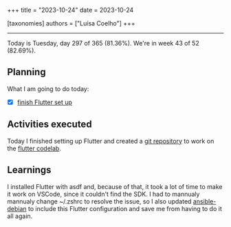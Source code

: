 +++
title = "2023-10-24"
date = 2023-10-24

[taxonomies]
authors = ["Luísa Coelho"]
+++

---

Today is Tuesday, day 297 of 365 (81.36%). We're in week 43 of 52 (82.69%). 

## Planning

What I am going to do today: 

- [x] [finish Flutter set up](https://docs.flutter.dev/get-started/editor?tab=vscode)

## Activities executed

Today I finished setting up Flutter and created a [git repository](https://github.com/OmnicodeSolutions/flutter_codelab) to work on the [flutter codelab](https://codelabs.developers.google.com/codelabs/flutter-codelab-first?hl=pt-br#0).

## Learnings

I installed Flutter with asdf and, because of that, it took a lot of time to make it work on VSCode, since it couldn't find the SDK. I had to mannualy mannualy change ~/.zshrc to resolve the issue, so I also updated [ansible-debian](https://github.com/OmnicodeSolutions/ansible-debian) to include this Flutter configuration and save me from having to do it all again.

